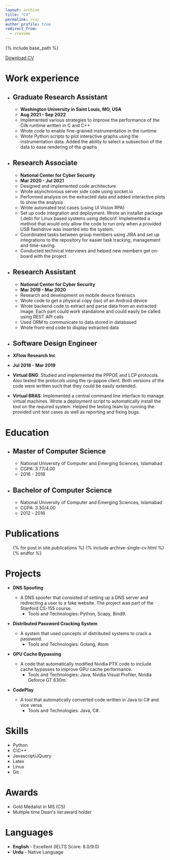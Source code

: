 ```yaml
---
layout: archive
title: "CV"
permalink: /cv/
author_profile: true
redirect_from:
  - /resume
---
```


{% include base_path %}

<a href="https://github.com/AsimIkram1/asimikram1.github.io/raw/master/files/Asim_Ikram_CV.pdf" download>Download CV</a>

Work experience
======
* ## Graduate Research Assistant
  * **Washington University in Saint Louis, MO, USA**
  * **Aug 2021 - Sep 2022**
  * Implemented various strategies to improve the performance of the Cilk runtime written in C and C++
  * Wrote code to enable fine-grained instrumentation in the runtime
  * Wrote Python scripts to plot interactive graphs using the instrumentation data. Added the ability to select a subsection of the data to ease rendering of the graphs

* ## Research Associate
  * **National Center for Cyber Security**
  * **Mar 2020 - Jul 2021**
  * Designed and implemented code architecture
  * Wrote asynchronous server side code using socket.io
  * Performed analysis on the extracted data and added interactive plots to show the analysis
  * Wrote automated test cases (using UI Vision RPA)
  * Set up code integration and deployment. Wrote an installer package (.deb) for Linux based systems using debconf. Implemented a method that would only allow the code to run only when a provided USB flashdrive was inserted into the system.
  * Coordinated tasks between group members using JIRA and set up integrations to the repository for easier task tracking, management and time-saving.
  * Conducted technical interviews and helped new members get on-board with the project

* ## Research Assistant
  * **National Center for Cyber Security**
  * **Mar 2019 - Mar 2020**
  * Research and development on mobile device forensics
  * Wrote code to get a physical copy (iso) of an Android device
  * Wrote backend code to extract and parse data from an extracted image. Each part could work standalone and could easily be called using REST API calls
  * Used ORM to communicate to data stored in databased
  * Wrote front-end code to display extracted data

*  ## Software Design Engineer
  * **XFlow Research Inc**
  * **Jul 2018 - Mar 2019**
  * **Virtual BNG**: Studied and implemented the PPPOE and LCP protocols. Also tested the protocols using the rp-pppoe client. Both versions of the code were written such that they could be easily extended.
  * **Virtual BRAS**: Implemented a central command line interface to manage virtual machines. Wrote a deployment script to automatically install the tool on the required system. Helped the testing team by running the provided unit test cases as well as reporting and fixing bugs. 

Education
======
* ## Master of Computer Science
  * National University of Computer and Emerging Sciences, Islamabad
  * CGPA: 3.77/4.00
  * 2016 - 2018
* ## Bachelor of Computer Science
  * National University of Computer and Emerging Sciences, Islamabad
  * CGPA: 3.30/4.00
  * 2012 - 2016

Publications
======
  <ul>{% for post in site.publications %}
    {% include archive-single-cv.html %}
  {% endfor %}</ul>

  
Projects
======
* **DNS Spoofing**
  * A DNS spoofer that consisted of setting up a DNS server and redirecting a user to a fake website. The project was part of the Stanford CS-155 course.
    * Tools and Technologies: Python, Scapy, Bind9.

* **Distributed Password Cracking System**
  * A system that used concepts of distributed systems to crack a password.
    * Tools and Technologies: Golang, Atom

* **GPU Cache Bypassing**
  * A code that automatically modified Nvidia PTX code to include cache bypasses to improve GPU cache performance.
    * Tools and Technologies: Java, Nvidia Visual Profiler, Nvidia Geforce GT 630m.

* **CodePlay**
  * A tool that automatically converted code written in Java to C# and vice versa.
    * Tools and Technologies: Java, C#.

Skills
======
* Python
* C\C++
* Javascript/JQuery
* Latex
* Linux
* Git

Awards
======
* Gold Medalist in MS (CS)
* Multiple time Dean's list award holder

Languages
======
* **English** - Excellent (IELTS Score: 8.0/9.0)
* **Urdu** - Native Language
